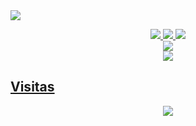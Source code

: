 <a href="//Kazumi258.my.id">
  <img align="center" src="https://cardivo.vercel.app/api?name=Kai%20Lest%20Coders%20&description=Creando%20código%20con%20pasión%20y%20rompiendo%20límites&image=https://avatars.githubusercontent.com/Kazumi258&usqp=CAU&backgroundColor=%23ecf0f1&github=Kai&pattern=ticTacToe&colorPattern=%23eaeaea&site=Sígueme%20en%20mis%20redes%20sociales"/>
</a>


<p align="center">
  <a href="https://instagram.com/jcristianmf"><img src="https://img.shields.io/badge/Instagram-E4405F?style=for-the-badge&logo=instagram&logoColor=white"/> 
  <a href="https://wa.me/+51"><img src="https://img.shields.io/badge/WhatsApp-25D366?style=for-the-badge&logo=whatsapp&logoColor=white" />
  <a href="https://www.paypal.me/"><img src="https://img.shields.io/badge/Paypal-%230088cc.svg?&style=for-the-badge&logo=paypal&logoColor=white" /> <br>
  <a href="https://youtube.com/@"><img src="https://img.shields.io/badge/YouTube-Kazumi-ff0000?style=for-the-badge&logo=youtube&logoColor=ff0000&link=https://youtube.com/@"/><br>
  <a href="https://github.com/"><img src="https://img.shields.io/badge/-Google-white?style=flat-square&logo=google" /> 
</p>

## Visitas
<p align="center">
<p align="center"><img src="https://count.getloli.com/get/@Kazumi258-github-readme?theme=rule34" /></p>
</p>
